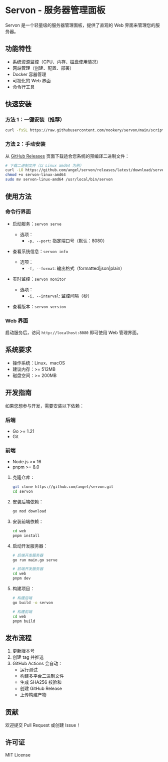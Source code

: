# Servon - 服务器管理面板

Servon 是一个轻量级的服务器管理面板，提供了直观的 Web 界面来管理您的服务器。

## 功能特性

- 系统资源监控（CPU、内存、磁盘使用情况）
- 网站管理（创建、配置、部署）
- Docker 容器管理
- 可视化的 Web 界面
- 命令行工具

## 快速安装

### 方法 1：一键安装（推荐）

```bash
curl -fsSL https://raw.githubusercontent.com/nookery/servon/main/scripts/install.sh | bash
```

### 方法 2：手动安装

从 [GitHub Releases](https://github.com/angel/servon/releases) 页面下载适合您系统的预编译二进制文件：

```bash
# 下载二进制文件（以 Linux amd64 为例）
curl -LO https://github.com/angel/servon/releases/latest/download/servon-linux-amd64
chmod +x servon-linux-amd64
sudo mv servon-linux-amd64 /usr/local/bin/servon
```

## 使用方法

### 命令行界面

- 启动服务：`servon serve`

  - 选项：
    - `-p, --port`: 指定端口号（默认：8080）

- 查看系统信息：`servon info`

  - 选项：
    - `-f, --format`: 输出格式（formatted|json|plain）

- 实时监控：`servon monitor`

  - 选项：
    - `-i, --interval`: 监控间隔（秒）

- 查看版本：`servon version`

### Web 界面

启动服务后，访问 `http://localhost:8080` 即可使用 Web 管理界面。

## 系统要求

- 操作系统：Linux、macOS
- 建议内存：>= 512MB
- 磁盘空间：>= 200MB

## 开发指南

如果您想参与开发，需要安装以下依赖：

### 后端
- Go >= 1.21
- Git

### 前端
- Node.js >= 16
- pnpm >= 8.0

1. 克隆仓库：

   ```bash
   git clone https://github.com/angel/servon.git
   cd servon
   ```

2. 安装后端依赖：

   ```bash
   go mod download
   ```

3. 安装前端依赖：

   ```bash
   cd web
   pnpm install
   ```

4. 启动开发服务器：

   ```bash
   # 后端开发服务器
   go run main.go serve

   # 前端开发服务器
   cd web
   pnpm dev
   ```

5. 构建项目：
   ```bash
   # 构建后端
   go build -o servon

   # 构建前端
   cd web
   pnpm build
   ```

## 发布流程

1. 更新版本号
2. 创建 tag 并推送
3. GitHub Actions 会自动：
   - 运行测试
   - 构建多平台二进制文件
   - 生成 SHA256 校验和
   - 创建 GitHub Release
   - 上传构建产物

## 贡献

欢迎提交 Pull Request 或创建 Issue！

## 许可证

MIT License
